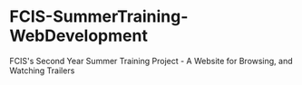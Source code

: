 # FCIS-SummerTraining-WebDevelopment
FCIS's Second Year Summer Training Project - A Website for Browsing, and Watching Trailers
